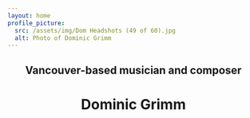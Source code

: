 ```yaml
---
layout: home
profile_picture:
  src: /assets/img/Dom Headshots (49 of 60).jpg
  alt: Photo of Dominic Grimm
---
```

<center>
<h2 class>
Vancouver-based musician and composer 
</h2>
<h1 class>
Dominic Grimm </h1>
</center>
